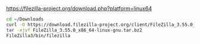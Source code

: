 https://filezilla-project.org/download.php?platform=linux64
```sh
cd ~/Downloads
curl -O https://download.filezilla-project.org/client/FileZilla_3.55.0_x86_64-linux-gnu.tar.bz2
tar -xjvf FileZilla_3.55.0_x86_64-linux-gnu.tar.bz2
FileZilla3/bin/filezilla
```
